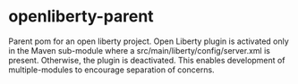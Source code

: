 # openliberty-parent
Parent pom for an open liberty project.  Open Liberty plugin is activated only in the Maven sub-module where a src/main/liberty/config/server.xml is present.  Otherwise, the plugin is deactivated.  This enables development of multiple-modules to encourage separation of concerns.
